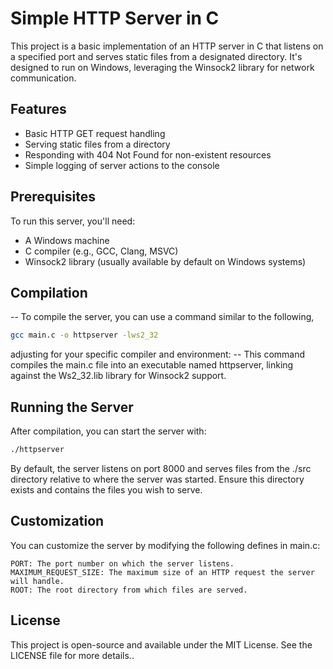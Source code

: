 # Simple HTTP Server in C
This project is a basic implementation of an HTTP server in C that listens on a specified port and serves static files from a designated directory. It's designed to run on Windows, leveraging the Winsock2 library for network communication.

## Features
- Basic HTTP GET request handling
- Serving static files from a directory
- Responding with 404 Not Found for non-existent resources
- Simple logging of server actions to the console


## Prerequisites
To run this server, you'll need:
- A Windows machine
- C compiler (e.g., GCC, Clang, MSVC)
- Winsock2 library (usually available by default on Windows systems)

## Compilation
-- To compile the server, you can use a command similar to the following, 
```bash
gcc main.c -o httpserver -lws2_32
```
adjusting for your specific compiler and environment:
-- This command compiles the main.c file into an executable named httpserver, linking against the Ws2_32.lib library for Winsock2 support.

## Running the Server
After compilation, you can start the server with:
```bash
./httpserver
```

By default, the server listens on port 8000 and serves files from the ./src directory relative to where the server was started. Ensure this directory exists and contains the files you wish to serve.

## Customization
You can customize the server by modifying the following defines in main.c:
```
PORT: The port number on which the server listens.
MAXIMUM_REQUEST_SIZE: The maximum size of an HTTP request the server will handle.
ROOT: The root directory from which files are served.
```

## License
This project is open-source and available under the MIT License. See the LICENSE file for more details..
